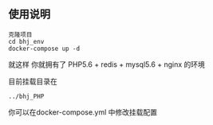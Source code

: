 ## 使用说明

```
克隆项目
cd bhj_env
docker-compose up -d
```
就这样 你就拥有了 PHP5.6 + redis + mysql5.6 + nginx 的环境

目前挂载目录在
```
../bhj_PHP
```
你可以在docker-compose.yml 中修改挂载配置
